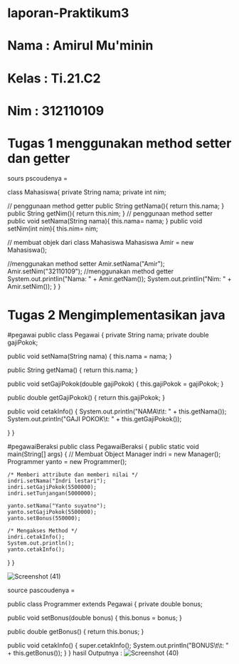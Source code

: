 # laporan-Praktikum3
# Nama  : Amirul Mu'minin 
# Kelas : Ti.21.C2 
# Nim   : 312110109

# Tugas 1 menggunakan method setter dan getter
sours pscoudenya =

class Mahasiswa{
    private String nama;
    private int nim;

  // penggunaan method getter
    public String getNama(){
        return this.nama;
    }
    public String getNim(){
        return this.nim;
    }
 // penggunaan  method setter
    public void setNama(String nama){
        this.nama= nama;
    }
    public void setNim(int nim){
        this.nim= nim;
    
// membuat objek dari class Mahasiswa
Mahasiswa Amir = new Mahasiswa();

//menggunakan method setter
Amir.setNama("Amir");
Amir.setNim("32110109");
//menggunakan method getter
System.out.printlin("Nama: " + Amir.getNam());
System.out.printlin("Nim: " + Amir.setNim());
    }
}

# Tugas 2 Mengimplementasikan java 

#pegawai
public class Pegawai {
  private String nama;
  private double gajiPokok;

  public void setNama(String nama) {
    this.nama = nama;
  }

  public String getNama() {
    return this.nama;
  }

  public void setGajiPokok(double gajiPokok) {
    this.gajiPokok = gajiPokok;
  }

  public double getGajiPokok() {
    return this.gajiPokok;
  }

  public void cetakInfo() {
    System.out.println("NAMA\t\t: " + this.getNama());
    System.out.println("GAJI POKOK\t: " + this.getGajiPokok());

  }
}


#pegawaiBeraksi
public class PegawaiBeraksi {
  public static void main(String[] args) {
    // Membuat Object
    Manager indri = new Manager();
    Programmer yanto = new Programmer();

    /* Memberi attribute dan memberi nilai */
    indri.setNama("Indri lestari");
    indri.setGajiPokok(5500000);
    indri.setTunjangan(5000000);

    yanto.setNama("Yanto suyatno");
    yanto.setGajiPokok(5500000);
    yanto.setBonus(550000);

    /* Mengakses Method */
    indri.cetakInfo();
    System.out.println();
    yanto.cetakInfo();
  }
}

![Screenshot (41)](https://user-images.githubusercontent.com/116171779/200093147-a566843c-b635-4e2b-9191-c2150c559b12.png)

source pascoudenya =

public class Programmer extends Pegawai {
  private double bonus;

  public void setBonus(double bonus) {
    this.bonus = bonus;
  }

  public double getBonus() {
    return this.bonus;
  }

  public void cetakInfo() {
    super.cetakInfo();
    System.out.println("BONUS\t\t: " + this.getBonus());
  }
}
hasil Outputnya :
![Screenshot (40)](https://user-images.githubusercontent.com/116171779/200092935-ff41ea31-db60-493d-b6af-3c32dfc633b0.png)
